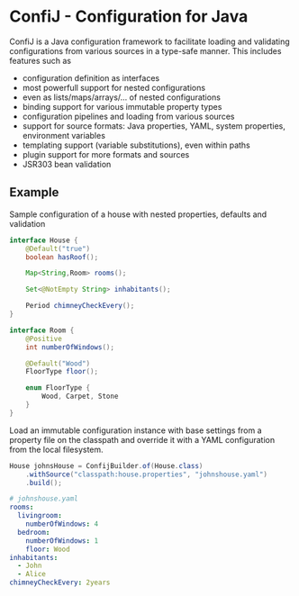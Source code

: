 # ConfiJ - Configuration for Java

ConfiJ is a Java configuration framework to facilitate loading and validating
configurations from various sources in a type-safe manner. 
This includes features such as

- configuration definition as interfaces
- most powerfull support for nested configurations
- even as lists/maps/arrays/... of nested configurations
- binding support for various immutable property types
- configuration pipelines and loading from various sources
- support for source formats: Java properties, YAML, system properties, environment variables
- templating support (variable substitutions), even within paths
- plugin support for more formats and sources
- JSR303 bean validation

## Example

Sample configuration of a house with nested properties, defaults and validation
```java
interface House {
    @Default("true")
    boolean hasRoof();

    Map<String,Room> rooms();

    Set<@NotEmpty String> inhabitants();

    Period chimneyCheckEvery();
}

interface Room {
    @Positive
    int numberOfWindows();

    @Default("Wood")
    FloorType floor();

    enum FloorType {
        Wood, Carpet, Stone
    }
}
```
Load an immutable configuration instance with base settings from
a property file on the classpath and override it with a YAML configuration from
the local filesystem.
```java
House johnsHouse = ConfijBuilder.of(House.class)
    .withSource("classpath:house.properties", "johnshouse.yaml")
    .build();
```
```yaml
# johnshouse.yaml
rooms:
  livingroom:
    numberOfWindows: 4
  bedroom:
    numberOfWindows: 1
    floor: Wood
inhabitants:
  - John
  - Alice
chimneyCheckEvery: 2years
```

